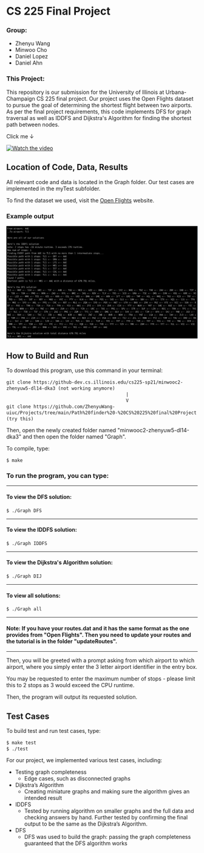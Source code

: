 # CS 225 Final Project

### Group:

* Zhenyu Wang
* Minwoo Cho
* Daniel Lopez
* Daniel Ahn

### This Project:

This repository is our submission for the University of Illinois at Urbana-Champaign CS 225 final project. Our project uses the Open Flights dataset to pursue the goal of determining the shortest flight between two airports. As per the final project requirements, this code implements DFS for graph traversal as well as IDDFS and Dijkstra's Algorithm for finding the shortest path between nodes. 

Click me &darr;

[![Watch the video](https://img.youtube.com/vi/J0u2yzH9kK0/hqdefault.jpg)](https://www.youtube.com/watch?v=J0u2yzH9kK0)

## Location of Code, Data, Results

All relevant code and data is located in the Graph folder. Our test cases are implemented in the myTest subfolder. 

To find the dataset we used, visit the [Open Flights](https://openflights.org/data.html) website.

### Example output

![alt text](./Example_output_all.jpg)


## How to Build and Run

To download this program, use this command in your terminal:

````
git clone https://github-dev.cs.illinois.edu/cs225-sp21/minwooc2-zhenyuw5-dl14-dka3 (not working anymore)
                                            |
                                            V
git clone https://github.com/ZhenyuWang-uiuc/Projects/tree/main/Path%20finder%20-%20CS%20225%20final%20Project (try this)
````

Then, open the newly created folder named "minwooc2-zhenyuw5-dl14-dka3" and then open the folder named "Graph".

To compile, type:

```
$ make
```
### To run the program, you can type:
---
#### To view the DFS solution: 
```
$ ./Graph DFS
```
---
#### To view the IDDFS solution:
```
$ ./Graph IDDFS
```
---
#### To view the Dijkstra's Algorithm solution:

```
$ ./Graph DIJ
```
---
#### To view all solutions:
```
$ ./Graph all
```
---
#### Note: If you have your routes.dat and it has the same format as the one provides from "Open Flights". Then you need to update your routes and the tutorial is in the folder "updateRoutes".
---

Then, you will be greeted with a prompt asking from which airport to which airport, where you simply enter the 3 letter airport identifier in the entry box. 

You may be requested to enter the maximum number of stops - please limit this to 2 stops as 3 would exceed the CPU runtime.

Then, the program will output its requested solution.

## Test Cases

To build test and run test cases, type:
```
$ make test
$ ./test
```
For our project, we implemented various test cases, including:

* Testing graph completeness
  * Edge cases, such as disconnected graphs
* Dijkstra’s Algorithm
  * Creating miniature graphs and making sure the algorithm gives an intended result
* IDDFS
  * Tested by running algorithm on smaller graphs and the full data and checking answers by hand. Further tested by confirming the final output to be the same as the Dijkstra’s Algorithm.
* DFS
  * DFS was used to build the graph: passing the graph completeness guaranteed that the DFS algorithm works

